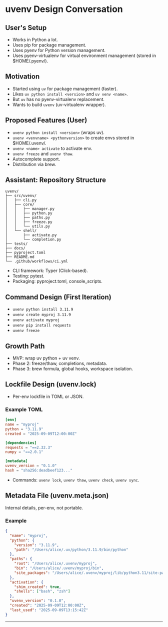 # uvenv Design Conversation

## User's Setup

-   Works in Python a lot.
-   Uses pip for package management.
-   Uses pyenv for Python version management.
-   Uses pyenv-virtualenv for virtual environment management (stored in
    \$HOME/.pyenv/).

## Motivation

-   Started using `uv` for package management (faster).
-   Likes `uv python install <version>` and `uv venv <name>`.
-   But `uv` has no pyenv-virtualenv replacement.
-   Wants to build `uvenv` (uv-virtualenv wrapper).

## Proposed Features (User)

-   `uvenv python install <version>` (wraps uv).
-   `uvenv <venvname> <pythonversion>` to create envs stored in
    \$HOME/.uvenv/.
-   `uvenv <name> activate` to activate env.
-   `uvenv freeze` and `uvenv thaw`.
-   Autocomplete support.
-   Distribution via brew.

## Assistant: Repository Structure

    uvenv/
    ├── src/uvenv/
    │   ├── cli.py
    │   ├── core/
    │   │   ├── manager.py
    │   │   ├── python.py
    │   │   ├── paths.py
    │   │   ├── freeze.py
    │   │   └── utils.py
    │   └── shell/
    │       ├── activate.py
    │       └── completion.py
    ├── tests/
    ├── docs/
    ├── pyproject.toml
    ├── README.md
    └── .github/workflows/ci.yml

-   CLI framework: Typer (Click-based).
-   Testing: pytest.
-   Packaging: pyproject.toml, console_scripts.

## Command Design (First Iteration)

-   `uvenv python install 3.11.9`
-   `uvenv create myproj 3.11.9`
-   `uvenv activate myproj`
-   `uvenv pip install requests`
-   `uvenv freeze`

## Growth Path

-   MVP: wrap uv python + uv venv.
-   Phase 2: freeze/thaw, completions, metadata.
-   Phase 3: brew formula, global hooks, workspace isolation.

## Lockfile Design (uvenv.lock)

-   Per-env lockfile in TOML or JSON.

### Example TOML

``` toml
[env]
name = "myproj"
python = "3.11.9"
created = "2025-09-09T12:00:00Z"

[dependencies]
requests = "==2.32.3"
numpy = "==2.0.1"

[metadata]
uvenv_version = "0.1.0"
hash = "sha256:deadbeef123..."
```

-   Commands: `uvenv lock`, `uvenv thaw`, `uvenv check`, `uvenv sync`.

## Metadata File (uvenv.meta.json)

Internal details, per-env, not portable.

### Example

``` json
{
  "name": "myproj",
  "python": {
    "version": "3.11.9",
    "path": "/Users/alice/.uv/python/3.11.9/bin/python"
  },
  "paths": {
    "root": "/Users/alice/.uvenv/myproj",
    "bin": "/Users/alice/.uvenv/myproj/bin",
    "site_packages": "/Users/alice/.uvenv/myproj/lib/python3.11/site-packages"
  },
  "activation": {
    "shim_created": true,
    "shells": ["bash", "zsh"]
  },
  "uvenv_version": "0.1.0",
  "created": "2025-09-09T12:00:00Z",
  "last_used": "2025-09-09T13:15:42Z"
}
```

------------------------------------------------------------------------
